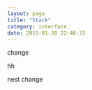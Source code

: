 ```yaml
---
layout: page
title: "Stack"
category: interface
date: 2015-01-30 22:46:33
---
```



change

hh

nest change